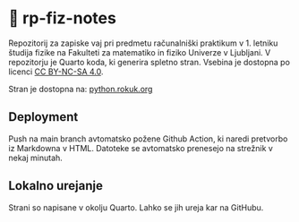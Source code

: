 # 🍪 rp-fiz-notes

Repozitorij za zapiske vaj pri predmetu računalniški praktikum v 1. letniku študija fizike na Fakulteti za matematiko in fiziko Univerze v Ljubljani. V repozitorju je Quarto koda, ki generira spletno stran. Vsebina je dostopna po licenci [CC BY-NC-SA 4.0](https://creativecommons.org/licenses/by-nc-sa/4.0/).

Stran je dostopna na: [python.rokuk.org](https://python.rokuk.org)

## Deployment

Push na main branch avtomatsko požene Github Action, ki naredi pretvorbo iz Markdowna v HTML. Datoteke se avtomatsko prenesejo na strežnik v nekaj minutah.

## Lokalno urejanje

Strani so napisane v okolju Quarto. Lahko se jih ureja kar na GitHubu.